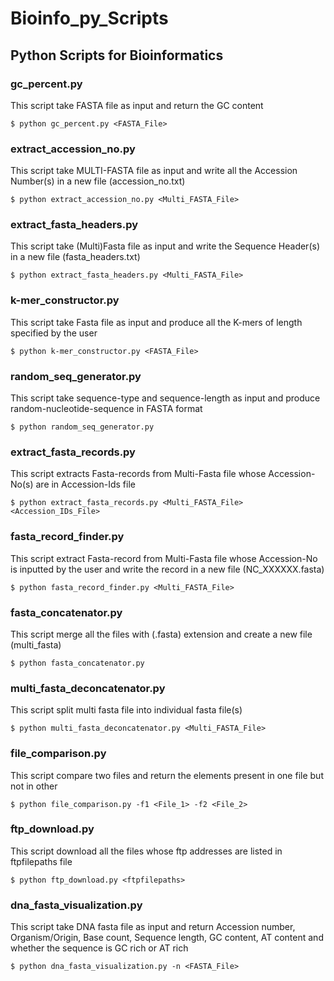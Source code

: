 # Bioinfo_py_Scripts
## Python Scripts for Bioinformatics
### gc_percent.py
This script take FASTA file as input and return the GC content
```
$ python gc_percent.py <FASTA_File>
```
### extract_accession_no.py
This script take MULTI-FASTA file as input and write all the Accession Number(s) in a new file (accession_no.txt)
```
$ python extract_accession_no.py <Multi_FASTA_File>
```
### extract_fasta_headers.py
This script take (Multi)Fasta file as input and write the Sequence Header(s) in a new file (fasta_headers.txt)
```
$ python extract_fasta_headers.py <Multi_FASTA_File>
```
### k-mer_constructor.py
This script take Fasta file as input and produce all the K-mers of length specified by the user
```
$ python k-mer_constructor.py <FASTA_File>
```
### random_seq_generator.py
This script take sequence-type and sequence-length as input and produce random-nucleotide-sequence in FASTA format
```
$ python random_seq_generator.py
```
### extract_fasta_records.py
This script extracts Fasta-records from Multi-Fasta file whose Accession-No(s) are in Accession-Ids file
```
$ python extract_fasta_records.py <Multi_FASTA_File> <Accession_IDs_File>
```
### fasta_record_finder.py
This script extract Fasta-record from Multi-Fasta file whose Accession-No is inputted by the user and write the record in a new file (NC_XXXXXX.fasta)
```
$ python fasta_record_finder.py <Multi_FASTA_File>
````
### fasta_concatenator.py
This script merge all the files with (.fasta) extension and create a new file (multi_fasta)
```
$ python fasta_concatenator.py
```
### multi_fasta_deconcatenator.py
This script split multi fasta file into individual fasta file(s)
```
$ python multi_fasta_deconcatenator.py <Multi_FASTA_File>
```
### file_comparison.py
This script compare two files and return the elements present in one file but not in other
```
$ python file_comparison.py -f1 <File_1> -f2 <File_2>
```
### ftp_download.py
This script download all the files whose ftp addresses are listed in ftpfilepaths file
```
$ python ftp_download.py <ftpfilepaths>
```
### dna_fasta_visualization.py
This script take DNA fasta file as input and return Accession number, Organism/Origin, Base count, Sequence length, GC content, AT content and whether the sequence is GC rich or AT rich
```
$ python dna_fasta_visualization.py -n <FASTA_File>
```
